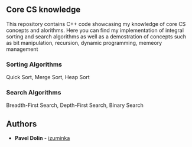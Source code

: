 ## Core CS knowledge

This repository contains C++ code showcasing my knowledge of core CS concepts and alorithms. Here you can find my implementation of integral sorting and search algorithms as well as a demostration of concepts such as bit manipulation, recursion, dynamic programming, memeory management

### Sorting Algorithms

Quick Sort, Merge Sort, Heap Sort

### Search Algorithms

Breadth-First Search, Depth-First Search, Binary Search

## Authors

* **Pavel Dolin** - [izuminka](https://github.com/izuminka)

